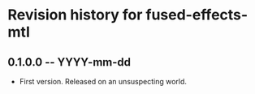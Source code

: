 # Revision history for fused-effects-mtl

## 0.1.0.0 -- YYYY-mm-dd

* First version. Released on an unsuspecting world.
